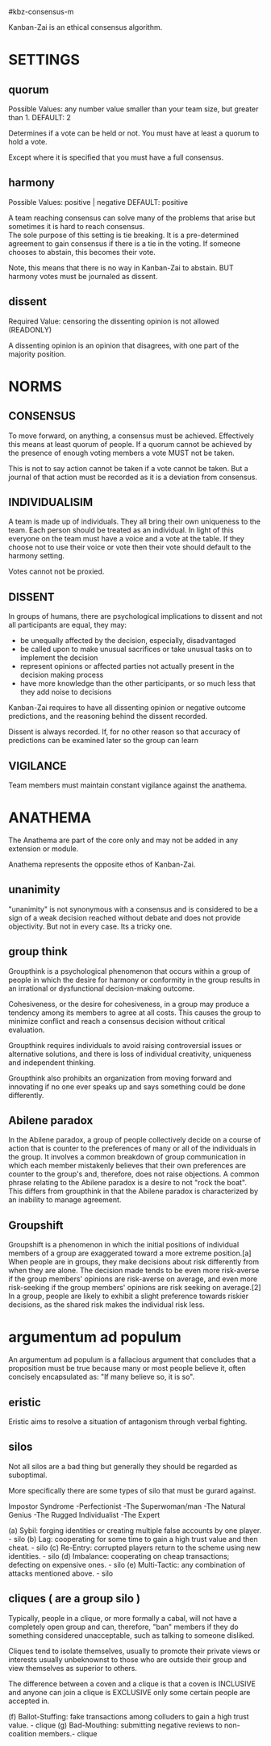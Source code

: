 #kbz-consensus-m

Kanban-Zai is an ethical consensus algorithm.


# SETTINGS


## quorum

Possible Values: any number value smaller than your team size, but greater than 1.  DEFAULT: 2

Determines if a vote can be held or not.  You must have at least a quorum to hold a vote.  

Except where it is specified that you must have a full consensus.


## harmony

Possible Values: positive | negative  DEFAULT: positive

A team reaching consensus can solve many  of the problems that arise but sometimes it is hard to reach consensus.  
The sole purpose of this setting is tie breaking.  It is a pre-determined agreement to gain consensus if there is a tie
in the voting.  If someone chooses to abstain, this becomes their vote.  

Note, this means that there is no way in Kanban-Zai to abstain. BUT harmony votes must be journaled as dissent.

## dissent

Required Value: censoring the dissenting opinion is not allowed (READONLY)

A dissenting opinion is an opinion that disagrees, with one part of the majority position.
 
    

# NORMS

## CONSENSUS

To move forward, on anything, a consensus must be achieved.  Effectively this means at least quorum of people.   If a 
quorum cannot be achieved by the presence of enough voting members a vote MUST not be taken. 

This is not to say action cannot be taken if a vote cannot be taken.  But a journal of that action must be recorded as
it is a deviation from consensus.

## INDIVIDUALISIM

A team is made up of individuals.  They all bring their own uniqueness to the team. Each person should be treated as an
individual.  In light of this everyone on the team must have a voice and a vote at the table. 
If they choose not to use their voice or vote then their vote should default to the harmony setting. 

Votes cannot not be proxied.

## DISSENT

In groups of humans, there are psychological implications to dissent and not all participants are equal, they may:

* be unequally affected by the decision, especially, disadvantaged
* be called upon to make unusual sacrifices or take unusual tasks on to implement the decision
* represent opinions or affected parties not actually present in the decision making process
* have more knowledge than the other participants, or so much less that they add noise to decisions

Kanban-Zai requires to have all dissenting opinion or negative outcome predictions, and the reasoning behind the dissent
recorded.

Dissent is always recorded.  If, for no other reason so that accuracy of predictions can be examined later so the group 
can learn

 


## VIGILANCE

Team members must maintain constant vigilance against the anathema.


# ANATHEMA

The Anathema are part of the core only and may not be added in any extension or module.  

Anathema represents the opposite ethos of Kanban-Zai.

## unanimity

"unanimity"  is not synonymous with a consensus and is considered to be a sign of a weak decision reached without
debate and does not provide objectivity.  But not in every case.  Its a tricky one.

 
## group think
Groupthink is a psychological phenomenon that occurs within a group of people in which the desire for harmony or 
conformity in the group results in an irrational or dysfunctional decision-making outcome. 

Cohesiveness, or the desire for cohesiveness, in a group may produce a tendency among its members to agree at all costs.
This causes the group to minimize conflict and reach a consensus decision without critical evaluation.

Groupthink requires individuals to avoid raising controversial issues or alternative solutions, and there is loss of
 individual creativity, uniqueness and independent thinking.
 
 Groupthink also prohibits an organization from moving forward and innovating if no one ever speaks up and says 
 something could be done differently.

## Abilene paradox
In the Abilene paradox, a group of people collectively decide on a course of action that is counter to the preferences 
of many or all of the individuals in the group. It involves a common breakdown of group communication in which
 each member mistakenly believes that their own preferences are counter to the group's and, therefore, does not raise 
 objections. A common phrase relating to the Abilene paradox is a desire to not "rock the boat". This differs from 
 groupthink in that the Abilene paradox is characterized by an inability to manage agreement.

## Groupshift
Groupshift is a phenomenon in which the initial positions of individual members of a group are exaggerated toward a 
more extreme position.[a] When people are in groups, they make decisions about risk differently from when they are
 alone. The decision made tends to be even more risk-averse if the group members' opinions are risk-averse on average, 
 and even more risk-seeking if the group members' opinions are risk seeking on average.[2] In a group, people are 
 likely to exhibit a slight preference towards riskier decisions, as the shared risk makes the individual risk less.

# argumentum ad populum
An argumentum ad populum is a fallacious argument that concludes that a proposition must be true because many or 
most people believe it, often concisely encapsulated as: "If many believe so, it is so".

## eristic
Eristic aims to resolve a situation of antagonism through verbal fighting.

## silos

Not all silos are a bad thing but generally they should be regarded as suboptimal.

More specifically there are some types of silo that must be gurard against.

Impostor Syndrome
    -Perfectionist
    -The Superwoman/man
    -The Natural Genius
    -The Rugged Individualist
    -The Expert


(a) Sybil: forging identities or creating multiple false accounts by one player. - silo
(b) Lag: cooperating for some time to gain a high trust value and then cheat. - silo
(c) Re-Entry: corrupted players return to the scheme using new identities. - silo
(d) Imbalance: cooperating on cheap transactions; defecting on expensive ones. - silo
(e) Multi-Tactic: any combination of attacks mentioned above. - silo

## cliques ( are a group silo )

Typically, people in a clique, or more formally a cabal, will not have a completely open group and can, therefore, "ban" 
members if they do something considered unacceptable, such as talking to someone disliked.
 
Cliques tend to isolate themselves, usually to promote their private views or interests usually unbeknownst to those 
who are outside their group and view themselves as superior to others.

The difference between a coven and a clique is that a coven is INCLUSIVE and anyone can join a clique is EXCLUSIVE
only some certain people are accepted in.


(f) Ballot-Stuffing: fake transactions among colluders to gain a high trust value. - clique
(g) Bad-Mouthing: submitting negative reviews to non-coalition members.- clique
